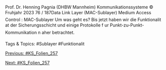 Prof. Dr. Henning Pagnia (DHBW Mannheim) Kommunikationssysteme © Fruhjahr 2023 76 / 187Data Link Layer (MAC-Sublayer)
Medium Access Control : MAC-Sublayer
Um was geht es?
Bis jetzt haben wir die Funktionalit at der Sicherungsschicht und einige
Protokolle f ur Punkt-zu-Punkt-Kommunikation n aher betrachtet.

   Tags & Topics:
   #Sublayer
   #Funktionalit

[Previous: #KS_Folien_257](KS_Folien_257.md)

[Next: #KS_Folien_257](KS_Folien_257.md)